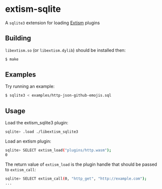 # extism-sqlite

A `sqlite3` extension for loading [Extism](https://github.com/extism/extism) plugins

## Building

`libextism.so` (or `libextism.dylib`) should be installed then:

```sh
$ make
```

## Examples

Try running an example:

```sh
$ sqlite3 < examples/http-json-github-emojis.sql
```

## Usage

Load the extism_sqlite3 plugin:

```sh
sqlite> .load ./libextism_sqlite3
```

Load an extism plugin:

```sh
sqlite> SELECT extism_load("plugins/http.wasm");
0
```

The return value of `extism_load` is the plugin handle that should be passed to `extism_call`:

```sh
sqlite> SELECT extism_call(0, "http_get", "http://example.com");
...
```